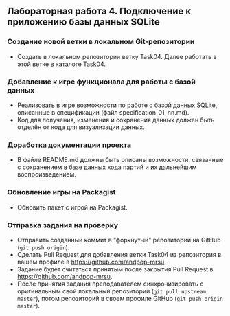 ##                             Лабораторная работа 4. Подключение к приложению базы данных SQLite

### Создание новой ветки в локальном Git-репозитории
* Создать в локальном репозитории ветку Task04. Далее работать в этой ветке в каталоге Task04.

### Добавление к игре функционала для работы с базой данных
* Реализовать в игре возможности по работе с базой данных SQLite, описанные в спецификации (файл specification_01_nn.md).
* Код для получения, изменения и сохранения данных должен быть отделён от кода для визуализации данных.

### Доработка документации проекта
* В файле README.md должны быть описаны возможности, связанные с сохранением в базе данных хода партий и их дальнейшим воспроизведением.

### Обновление игры на Packagist
* Обновить пакет с игрой на Packagist.

### Отправка задания на проверку
* Отправить созданный коммит в "форкнутый" репозиторий на GitHub (`git push origin`).
* Сделать Pull Request для добавления ветки Task04 из репозитория в вашем профиле в https://github.com/andpop-mrsu.
* Задание будет считаться принятым после закрытия Pull Request в https://github.com/andpop-mrsu.
* После принятия задания преподавателем синхронизировать с оригинальным свой локальный репозиторий (`git pull upstream master`), потом репозиторий в своем профиле GitHub (`git push origin master`).
